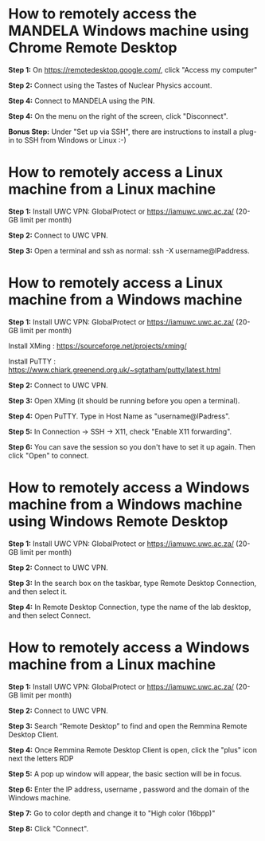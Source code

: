 # How to remotely access the MANDELA Windows machine using Chrome Remote Desktop
**Step 1:** 	On https://remotedesktop.google.com/, click "Access my computer"

**Step 2:** 	Connect using the Tastes of Nuclear Physics account.

**Step 4:** 	Connect to MANDELA using the PIN.

**Step 4:** 	On the menu on the right of the screen, click "Disconnect".

**Bonus Step:**   Under "Set up via SSH", there are instructions to install a plug-in to SSH from Windows or Linux :-)


# How to remotely access a Linux machine from a Linux machine
**Step 1:**   Install UWC VPN: GlobalProtect or https://iamuwc.uwc.ac.za/ (20-GB limit per month)

**Step 2:**   Connect to UWC VPN.

**Step 3:**   Open a terminal and ssh as normal: ssh -X username@IPaddress.


# How to remotely access a Linux machine from a Windows machine
**Step 1:**   Install UWC VPN: GlobalProtect or https://iamuwc.uwc.ac.za/ (20-GB limit per month)

Install XMing :		https://sourceforge.net/projects/xming/
  
Install PuTTY :		https://www.chiark.greenend.org.uk/~sgtatham/putty/latest.html
  
**Step 2:**	  Connect to UWC VPN.		

**Step 3:**	  Open XMing (it should be running before you open a terminal).		

**Step 4:** 	Open PuTTY. Type in Host Name as "username@IPadress".

**Step 5:** 	In Connection -> SSH -> X11, check "Enable X11 forwarding".

**Step 6:** 	You can save the session so you don't have to set it up again. Then click "Open" to connect.


# How to remotely access a Windows machine from a Windows machine	using Windows Remote Desktop
**Step 1:** 	Install UWC VPN: GlobalProtect or https://iamuwc.uwc.ac.za/ (20-GB limit per month)

**Step 2:** 	Connect to UWC VPN.

**Step 3:** 	In the search box on the taskbar, type Remote Desktop Connection, and then select it.

**Step 4:** 	In Remote Desktop Connection, type the name of the lab desktop, and then select Connect.


# How to remotely access a Windows machine from a Linux machine	
**Step 1:**	  Install UWC VPN: GlobalProtect or https://iamuwc.uwc.ac.za/ (20-GB limit per month)

**Step 2:** 	Connect to UWC VPN.

**Step 3:**	  Search “Remote Desktop” to find and open the Remmina Remote Desktop Client.

**Step 4:**	  Once Remmina Remote Desktop Client is open, click the "plus" icon next the letters RDP

**Step 5:**	  A pop up window will appear, the basic section will be in focus. 

**Step 6:**	  Enter the IP address, username , password and the domain of the Windows machine.

**Step 7:**	  Go to color depth and change it to "High color (16bpp)"

**Step 8:** 	Click "Connect".
